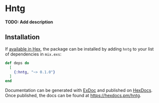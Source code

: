 # Hntg

**TODO: Add description**

## Installation

If [available in Hex](https://hex.pm/docs/publish), the package can be installed
by adding `hntg` to your list of dependencies in `mix.exs`:

```elixir
def deps do
  [
    {:hntg, "~> 0.1.0"}
  ]
end
```

Documentation can be generated with [ExDoc](https://github.com/elixir-lang/ex_doc)
and published on [HexDocs](https://hexdocs.pm). Once published, the docs can
be found at <https://hexdocs.pm/hntg>.
